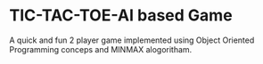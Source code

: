 # TIC-TAC-TOE-AI based Game
A quick and fun 2 player game implemented using Object Oriented Programming conceps and MINMAX alogoritham.
